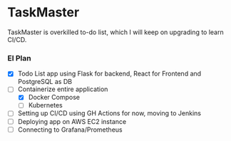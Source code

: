 # TaskMaster

TaskMaster is overkilled to-do list, which I will keep on upgrading to learn CI/CD. 

### El Plan 
- [x] Todo List app using Flask for backend, React for Frontend and PostgreSQL as DB
- [ ] Containerize entire application
    - [x] Docker Compose
    - [ ] Kubernetes
- [ ] Setting up CI/CD using GH Actions for now, moving to Jenkins
- [ ] Deploying app on AWS EC2 instance
- [ ] Connecting to Grafana/Prometheus
